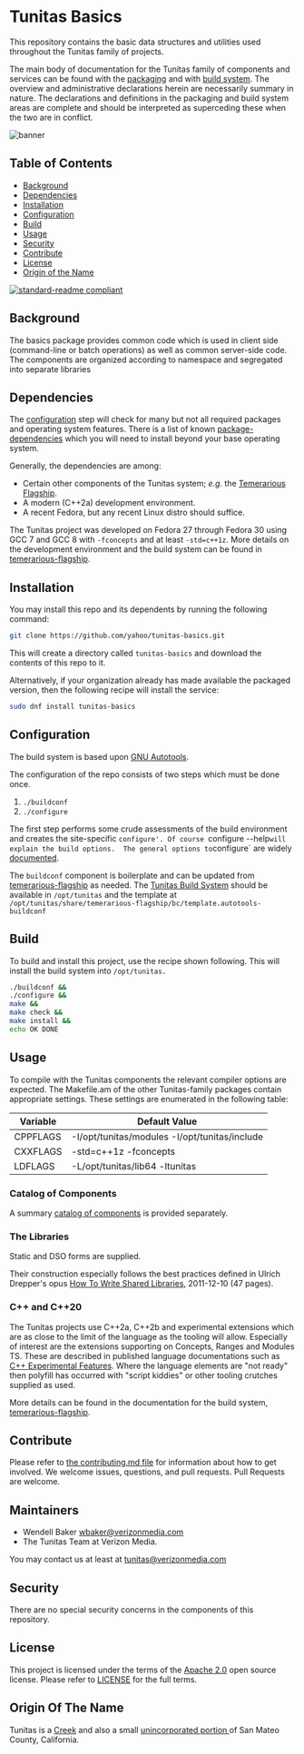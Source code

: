 # Tunitas Basics

This repository contains the basic data structures and utilities used throughout the Tunitas family of projects.

The main body of documentation for the Tunitas family of components and services can be found with the [packaging](https://github.com/yahoo/tunitas-packaging) and with [build system](https://github.com/yahoo/temerarious-flagship]).  The overview and administrative declarations herein are necessarily summary in nature. The declarations and definitions in the packaging and build system areas are complete and should be interpreted as superceding these when the two are in conflict.

![banner](logo.png)

## Table of Contents

- [Background](#background)
- [Dependencies](#dependencies)
- [Installation](#installation)
- [Configuration](#configuration)
- [Build](#build)
- [Usage](#usage)
- [Security](#security)
- [Contribute](#contribute)
- [License](#license)
- [Origin of the Name](#Origin_of_the_name)

[![standard-readme compliant](https://img.shields.io/badge/readme%20style-standard-brightgreen.svg?style=flat-square)](https://github.com/RichardLitt/standard-readme)

## Background

The basics package provides common code which is used in client side (command-line or batch operations) as well as common server-side code.  The components are organized according to namespace and segregated into separate libraries 

## Dependencies

The [configuration](#configuration) step will check for many but not all required packages and operating system features.  There is a list of known [package-dependencies](https://github.com/yahoo/tunitas-basics/blob/master/PACKAGES.md) which you will need to install beyond your base operating system.

Generally, the dependencies are among:
- Certain other components of the Tunitas system; <em>e.g.</em> the [Temerarious Flagship](https://github.com/yahoo/temerarious-flagship).
- A modern (C++2a) development environment.
- A recent Fedora, but any recent Linux distro should suffice.

The Tunitas project was developed on Fedora 27 through Fedora 30 using GCC 7 and GCC 8 with `-fconcepts` and at least `-std=c++1z`.  More details on the development environment and the build system can be found in [temerarious-flagship](https://github.com/yahoo/temerarious-flagship/blob/master/README.md).

## Installation

You may install this repo and its dependents by running the following command:

``` bash
git clone https://github.com/yahoo/tunitas-basics.git
```

This will create a directory called `tunitas-basics` and download the contents of this repo to it.

Alternatively, if your organization already has made available the packaged version, then the following recipe will install the service:

``` bash
sudo dnf install tunitas-basics
```

## Configuration

The build system is based upon [GNU Autotools](https://www.gnu.org/software/automake/manual/html_node/index.html).

The configuration of the repo consists of two steps which must be done once.
1. `./buildconf`
2. `./configure`

The first step performs some crude assessments of the build environment and creates the site-specific `configure'. Of course `configure --help` will explain the build options.  The general options to `configure` are widely [documented](https://www.gnu.org/prep/standards/html_node/Configuration.html).

The `buildconf` component is boilerplate and can be updated from [temerarious-flagship](https://github.com/yahoo/temerarious-flagship/blob/master/bc/template.autotools-buildconf) as needed.  The [Tunitas Build System](https://github.com/yahoo/temerarious-flagship) should be available in `/opt/tunitas` and the template at `/opt/tunitas/share/temerarious-flagship/bc/template.autotools-buildconf`

## Build

To build and install this project, use the recipe shown following.  This will install the build system into `/opt/tunitas.`

``` bash
./buildconf &&
./configure &&
make &&
make check &&
make install &&
echo OK DONE
```

## Usage

To compile with the Tunitas components the relevant compiler options are expected.  The Makefile.am of the other Tunitas-family packages contain appropriate settings.  These settings are enumerated in the following table:

| Variable | Default Value |
| --- | --- |
| CPPFLAGS | -I/opt/tunitas/modules -I/opt/tunitas/include |
| CXXFLAGS | -std=c++1z -fconcepts |
| LDFLAGS | -L/opt/tunitas/lib64 -ltunitas |

### Catalog of Components

A summary [catalog of components](https://github.com/yahoo/tunitas-basics/Catalog-of-Components.md) is provided separately.

### The Libraries

Static and DSO forms are supplied.  

Their construction especially follows the best practices defined in Ulrich Drepper's opus [How To Write Shared Libraries](https://software.intel.com/sites/default/files/m/a/1/e/dsohowto.pdf), 2011-12-10 (47 pages).

### C++ and C++20

The Tunitas projects use C++2a, C++2b and experimental extensions which are as close to the limit of the language as the tooling will allow.  Especially of interest are the extensions supporting on Concepts, Ranges and Modules TS. These are described in published language documentations such as [C++ Experimental Features](https://en.cppreference.com/w/cpp/experimental). Where the language elements are "not ready" then polyfill has occurred with "script kiddies" or other tooling crutches supplied as used.

More details can be found in the documentation for the build system, [temerarious-flagship](https://github.com/yahoo/temerarious-flagship).

## Contribute

Please refer to [the contributing.md file](Contributing.md) for information about how to get involved. We welcome issues, questions, and pull requests. Pull Requests are welcome.

## Maintainers
- Wendell Baker <wbaker@verizonmedia.com>
- The Tunitas Team at Verizon Media.

You may contact us at least at <tunitas@verizonmedia.com>

## Security

There are no special security concerns in the components of this repository.

## License

This project is licensed under the terms of the [Apache 2.0](LICENSE-Apache-2.0) open source license. Please refer to [LICENSE](LICENSE) for the full terms.

## Origin Of The Name

Tunitas is a [Creek](https://en.wikipedia.org/wiki/Tunitas_Creek) and also a small [unincorporated portion ](https://en.wikipedia.org/wiki/Tunitas,_California) of San Mateo County, California.
